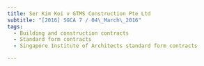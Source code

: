 ```yaml
---
title: Ser Kim Koi v GTMS Construction Pte Ltd 
subtitle: "[2016] SGCA 7 / 04\_March\_2016"
tags:
  - Building and construction contracts
  - Standard form contracts
  - Singapore Institute of Architects standard form contracts

---
```


